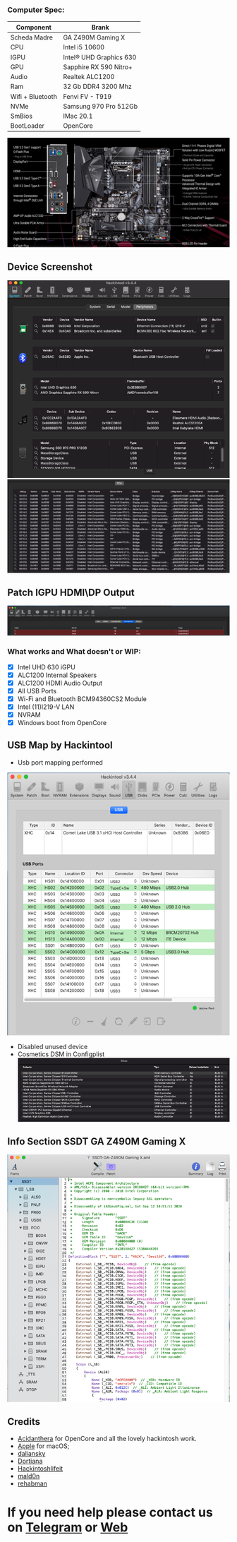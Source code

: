 ### Computer Spec:
| Component        | Brank                              |
| ---------------- | ---------------------------------- |
| Scheda Madre     | GA Z490M Gaming X                  | https://www.gigabyte.com/Motherboard/Z490M-GAMING-X-rev-10#kf
| CPU              | Intel i5 10600                     | 
| IGPU             | Intel® UHD Graphics 630            |
| GPU              | Sapphire RX 590 Nitro+             |
| Audio            | Realtek ALC1200                    |
| Ram              | 32 Gb DDR4 3200 Mhz                |
| Wifi + Bluetooth | Fenvi FV - T919                    |
| NVMe             | Samsung 970 Pro 512Gb              |
| SmBios           | IMac 20.1                          |
| BootLoader       | OpenCore                           |

![infodp1](./Screenshot/9.png)

## Device Screenshot
![infodp1](./Screenshot/4.png)
![infodp2](./Screenshot/5.png)

## Patch IGPU HDMI\DP Output
![infodp2](./Screenshot/8.png)

### What works and What doesn't or WIP:
- [x] Intel UHD 630 iGPU
- [x] ALC1200 Internal Speakers
- [x] ALC1200 HDMI Audio Output
- [x] All USB Ports 
- [x] Wi-Fi and Bluetooth BCM94360CS2 Module
- [x] Intel (11)I219-V LAN
- [x] NVRAM
- [x] Windows boot from OpenCore

## USB Map by Hackintool
- Usb port mapping performed

![infobigsur](./Screenshot/3.png)
- Disabled unused device
- Cosmetics DSM in Configplist
![PCI](./Screenshot/7.png)

## Info Section SSDT GA Z490M Gaming X

![SSDT](./Screenshot/6.png)

## Credits

- [Acidanthera](https://github.com/acidanthera) for OpenCore and all the lovely hackintosh work.
- [Apple](https://apple.com) for macOS;
- [daliansky](https://github.com/daliansky)
- [Dortiana](https://github.com/dortania)
- [Hackintoshlifeit](https://github.com/Hackintoshlifeit)
- [mald0n](https://github.com/MaLd0n)
- [rehabman](https://github.com/RehabMan)

# If you need help please contact us on [Telegram](https://t.me/HackintoshLife_it) or [Web](https://www.hackintoshlife.it/)
